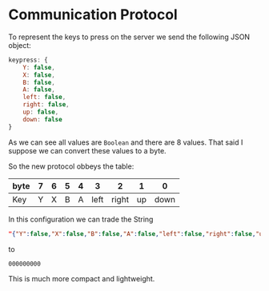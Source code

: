 # Communication Protocol

To represent the keys to press on the server we send the following JSON object:

```js
keypress: {
    Y: false,
    X: false,
    B: false,
    A: false,
    left: false,
    right: false,
    up: false,
    down: false
}
```

As we can see all values are `Boolean` and there are 8 values. That said I suppose we can convert these values to a byte.

So the new protocol obbeys the table:

byte | 7 | 6 | 5 | 4 | 3 | 2 | 1 | 0
--- | --- | --- | --- | --- |:---:|:---:|:---:|:---:
Key | Y | X | B | A | left | right | up | down

In this configuration we can trade the String

```json
"{"Y":false,"X":false,"B":false,"A":false,"left":false,"right":false,"up":false,"down":false}"
```

to

```
000000000
```

This is much more compact and lightweight.
